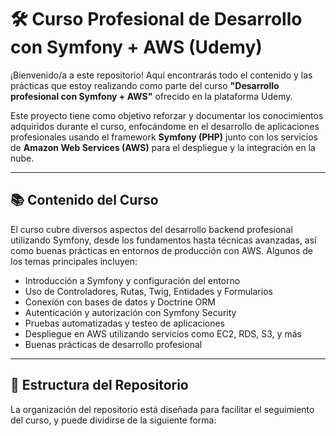 # 🛠️ Curso Profesional de Desarrollo con Symfony + AWS (Udemy)

¡Bienvenido/a a este repositorio! Aquí encontrarás todo el contenido y las prácticas que estoy realizando como parte del curso **"Desarrollo profesional con Symfony + AWS"** ofrecido en la plataforma Udemy.

Este proyecto tiene como objetivo reforzar y documentar los conocimientos adquiridos durante el curso, enfocándome en el desarrollo de aplicaciones profesionales usando el framework **Symfony (PHP)** junto con los servicios de **Amazon Web Services (AWS)** para el despliegue y la integración en la nube.

---

## 📚 Contenido del Curso

El curso cubre diversos aspectos del desarrollo backend profesional utilizando Symfony, desde los fundamentos hasta técnicas avanzadas, así como buenas prácticas en entornos de producción con AWS. Algunos de los temas principales incluyen:

- Introducción a Symfony y configuración del entorno
- Uso de Controladores, Rutas, Twig, Entidades y Formularios
- Conexión con bases de datos y Doctrine ORM
- Autenticación y autorización con Symfony Security
- Pruebas automatizadas y testeo de aplicaciones
- Despliegue en AWS utilizando servicios como EC2, RDS, S3, y más
- Buenas prácticas de desarrollo profesional

---

## 🧱 Estructura del Repositorio

La organización del repositorio está diseñada para facilitar el seguimiento del curso, y puede dividirse de la siguiente forma:

